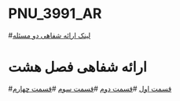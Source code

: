 # PNU_3991_AR
#[لینک ارائه شفاهی دو مسئله](https://www.aparat.com/v/mcvYA) 
# ارائه شفاهی فصل هشت  
#[قسمت اول]()
#[قسمت دوم]()
#[قسمت سوم]()
#[قسمت چهارم]()
